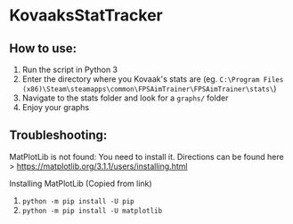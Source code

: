 # KovaaksStatTracker

## How to use:
1. Run the script in Python 3
2. Enter the directory where you Kovaak's stats are (eg. `C:\Program Files (x86)\Steam\steamapps\common\FPSAimTrainer\FPSAimTrainer\stats\`)
3. Navigate to the stats folder and look for a `graphs/` folder
4. Enjoy your graphs

## Troubleshooting:
MatPlotLib is not found: 
You need to install it. Directions can be found here > https://matplotlib.org/3.1.1/users/installing.html

Installing MatPlotLib (Copied from link)
1. `python -m pip install -U pip`
2. `python -m pip install -U matplotlib`

